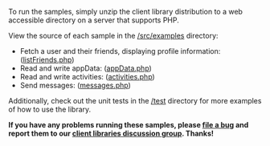 To run the samples, simply unzip the client library distribution to a web accessible directory on a server that supports PHP.

View the source of each sample in the
[/src/examples](http://code.google.com/p/opensocial-php-client/source/browse/#svn/trunk/src/examples/) directory:

  * Fetch a user and their friends, displaying profile information: ([listFriends.php](http://code.google.com/p/opensocial-php-client/source/browse/trunk/src/examples/listFriends.php))
  * Read and write appData: ([appData.php](http://code.google.com/p/opensocial-php-client/source/browse/trunk/src/examples/appData.php))
  * Read and write activities: ([activities.php](http://code.google.com/p/opensocial-php-client/source/browse/trunk/src/examples/activities.php))
  * Send messages: ([messages.php](http://code.google.com/p/opensocial-php-client/source/browse/trunk/src/examples/messages.php))

Additionally, check out the unit tests in the [/test](http://code.google.com/p/opensocial-php-client/source/browse/#svn/trunk/test) directory for more examples of how to use the library.

**If you have any problems running these samples, please [file a bug](http://code.google.com/p/opensocial-php-client/issues/list) and report them to our [client libraries discussion group](http://groups.google.com/group/opensocial-client-libraries).  Thanks!**